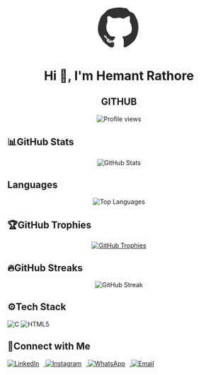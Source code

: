 <p align="center">
    <img  src="giphy.gif" alt="gif" width="100">
</p>
<h1 align="center">Hi 👋, I'm Hemant Rathore</h1>
<h2 align="center"> GITHUB </h2>

<p align="center">
    <img src="https://komarev.com/ghpvc/?username=hemant0hack&label=Profile%20views&color=0e75b6&style=flat" alt="Profile views" />
</p>

## 📊GitHub Stats 

<p align="center">
    <img src="https://github-readme-stats.vercel.app/api?username=hemant0hack&show_icons=true&theme=radical&locale=en" alt="GitHub Stats" />
</p>

## Languages
<p align="center">
    <p align="center">
        <img src="https://github-readme-stats.vercel.app/api/top-langs?username=hemant0hack&show_icons=true&locale=en&layout=compact&theme=highcontrast&title_color=ff1493&icon_color=ff1493" alt="Top Languages" />
    </p>

## 🏆GitHub Trophies 
<p align="center">
    <a href="https://github.com/ryo-ma/github-profile-trophy">
        <img src="https://github-profile-trophy.vercel.app/?username=hemant0hack&theme=radical" alt="GitHub Trophies" />
    </a>
</p>

## 🔥GitHub Streaks

<p align="center">
    <img src="https://github-readme-streak-stats.herokuapp.com/?user=hemant0hack&theme=highcontrast" alt="GitHub Streak" />
</p>

## ⚙️Tech Stack

<p>
    <img src="https://img.shields.io/badge/C-00599C?style=for-the-badge&logo=c&logoColor=white" alt="C" />
    <img src="https://img.shields.io/badge/HTML5-E34F26?style=for-the-badge&logo=html5&logoColor=white" alt="HTML5" />
</p>

## 🔗Connect with Me

<p style="margin: 10px 0;">
    <a href="https://linkedin.com/in/hemant0hack/" target="_blank">
        <img src="https://cdn-icons-png.flaticon.com/512/174/174857.png" alt="LinkedIn" height="30" width="40" style="margin-right: 10px;" />
    </a>
    <a href="https://instagram.com/_hemant0hack_" target="_blank">
        <img src="https://cdn-icons-png.flaticon.com/512/174/174855.png" alt="Instagram" height="30" width="40" style="margin-right: 10px;" />
    </a>
    <a href="https://wa.me/918445952688?text=Hi%2C%20I%20am%20interested%20in%20connecting%20with%20you%20via%20GitHub" target="_blank">
        <img src="https://cdn-icons-png.flaticon.com/512/733/733585.png" alt="WhatsApp" height="30" width="40" style="margin-right: 10px;" />
    </a>
    <a href="mailto:hemant0hack@gmail.com" target="_blank">
        <img src="https://cdn-icons-png.flaticon.com/512/732/732200.png" alt="Email" height="30" width="40" />
    </a>
</p>

